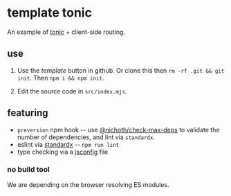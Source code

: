 # template tonic
An example of [tonic](https://tonicframework.dev/) + client-side routing.

## use
1. Use the *template* button in github. Or clone this then `rm -rf .git && git init`. Then `npm i && npm init`.

2. Edit the source code in `src/index.mjs`.

## featuring
* `preversion` npm hook -- use [@nichoth/check-max-deps](https://github.com/nichoth/check-max-deps) to validate the number of dependencies, and lint via `standardx`.
* eslint via [standardx](https://www.npmjs.com/package/standardx) -- `npm run lint`
* type checking via a [jsconfig](https://code.visualstudio.com/docs/languages/jsconfig) file

### no build tool
We are depending on the browser resolving ES modules.
